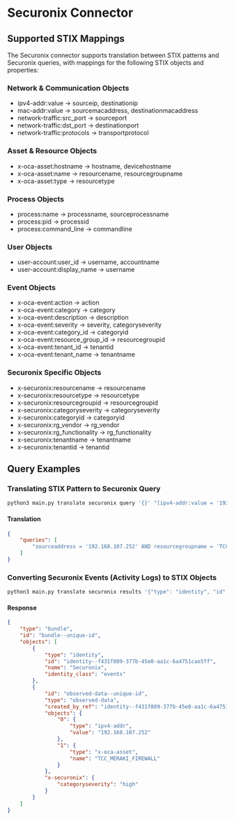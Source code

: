 # Securonix Connector

## Supported STIX Mappings

The Securonix connector supports translation between STIX patterns and Securonix queries, with mappings for the following STIX objects and properties:

### Network & Communication Objects
- ipv4-addr:value → sourceip, destinationip
- mac-addr:value → sourcemacaddress, destinationmacaddress
- network-traffic:src_port → sourceport
- network-traffic:dst_port → destinationport
- network-traffic:protocols → transportprotocol

### Asset & Resource Objects
- x-oca-asset:hostname → hostname, devicehostname
- x-oca-asset:name → resourcename, resourcegroupname
- x-oca-asset:type → resourcetype

### Process Objects
- process:name → processname, sourceprocessname
- process:pid → processid
- process:command_line → commandline

### User Objects
- user-account:user_id → username, accountname
- user-account:display_name → username

### Event Objects
- x-oca-event:action → action
- x-oca-event:category → category
- x-oca-event:description → description
- x-oca-event:severity → severity, categoryseverity
- x-oca-event:category_id → categoryid
- x-oca-event:resource_group_id → resourcegroupid
- x-oca-event:tenant_id → tenantid
- x-oca-event:tenant_name → tenantname

### Securonix Specific Objects
- x-securonix:resourcename → resourcename
- x-securonix:resourcetype → resourcetype
- x-securonix:resourcegroupid → resourcegroupid
- x-securonix:categoryseverity → categoryseverity
- x-securonix:categoryid → categoryid
- x-securonix:rg_vendor → rg_vendor
- x-securonix:rg_functionality → rg_functionality
- x-securonix:tenantname → tenantname
- x-securonix:tenantid → tenantid

## Query Examples

### Translating STIX Pattern to Securonix Query

```bash
python3 main.py translate securonix query '{}' "[ipv4-addr:value = '192.168.107.252' AND x-oca-asset:name = 'TCC_MERAKI_FIREWALL'] START t'2025-01-06T06:58:54.000Z' STOP t'2025-01-06T07:48:40.000Z'"
```

#### Translation
```json
{
    "queries": [
        "sourceaddress = '192.168.107.252' AND resourcegroupname = 'TCC_MERAKI_FIREWALL'"
    ]
}
```

### Converting Securonix Events (Activity Logs) to STIX Objects
```bash
python3 main.py translate securonix results '{"type": "identity", "id":"identity--f431f809-377b-45e0-aa1c-6a4751cae5ff", "name": "Securonix", "identity_class": "events"}' '[{"eventtime": "2024-01-06T06:58:54.000Z", "sourceaddress": "192.168.107.252", "resourcegroupname": "TCC_MERAKI_FIREWALL", "categoryseverity": "high"}]'
```

#### Response
```json
{
    "type": "bundle",
    "id": "bundle--unique-id",
    "objects": [
        {
            "type": "identity",
            "id": "identity--f431f809-377b-45e0-aa1c-6a4751cae5ff",
            "name": "Securonix",
            "identity_class": "events"
        },
        {
            "id": "observed-data--unique-id",
            "type": "observed-data",
            "created_by_ref": "identity--f431f809-377b-45e0-aa1c-6a4751cae5ff",
            "objects": {
                "0": {
                    "type": "ipv4-addr",
                    "value": "192.168.107.252"
                },
                "1": {
                    "type": "x-oca-asset",
                    "name": "TCC_MERAKI_FIREWALL"
                }
            },
            "x-securonix": {
                "categoryseverity": "high"
            }
        }
    ]
}
```



